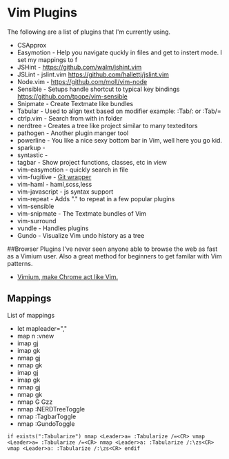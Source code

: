 # Vim Plugins

The following are a list of plugins that I'm currently using.

* CSApprox
* Easymotion - Help you navigate quckly in files and get to instert mode. I set my mappings to <leader><leader>f
* JSHint - https://github.com/walm/jshint.vim
* JSLint - jslint.vim https://github.com/hallettj/jslint.vim
* Node.vim - https://github.com/moll/vim-node
* Sensible - Setups handle shortcut to typical key bindings https://github.com/tpope/vim-sensible
* Snipmate - Create Textmate like bundles
* Tabular - Used to align text based on modifier example: :Tab/: or :Tab/=
* ctrlp.vim - Search from with in folder
* nerdtree - Creates a tree like project similar to many texteditors
* pathogen - Another plugin manger tool
* powerline - You like a nice sexy bottom bar in Vim, well here you go kid.
* sparkup - 
* syntastic - 
* tagbar - Show project functions, classes, etc in view
* vim-easymotion - quickly search in file
* vim-fugitive - [Git wrapper](https://github.com/tpope/vim-fugitive) 
* vim-haml - haml,scss,less
* vim-javascript - js syntax support
* vim-repeat - Adds "." to repeat in a few popular plugins
* vim-sensible
* vim-snipmate - The Textmate bundles of Vim
* vim-surround
* vundle - Handles plugins
* Gundo - Visualize Vim undo history as a tree


##Browser Plugins
I've never seen anyone able to browse the web as fast as a Vimium user. Also a great method for beginners to get familar with Vim patterns.
* [Vimium, make Chrome act like Vim.](https://www.google.com/url?sa=t&rct=j&q=&esrc=s&source=web&cd=1&ved=0CCsQFjAA&url=https%3A%2F%2Fchrome.google.com%2Fwebstore%2Fdetail%2Fvimium%2Fdbepggeogbaibhgnhhndojpepiihcmeb%3Fhl%3Den&ei=NTAhUu2-L9G-sASNjYCIDg&usg=AFQjCNGVEIsfGDVYlqfmpcukjesiUdGsTw&bvm=bv.51495398,d.cWc)

## Mappings

List of mappings 
* let mapleader=","
* map <leader>n :vnew<cr>
* imap <silent> <Down> <C-o>gj
* imap <silent> <Up> <C-o>gk
* nmap <silent> <Down> gj
* nmap <silent> <Up> gk
* imap <silent> <Down> <C-o>gj
* imap <silent> <Up> <C-o>gk
* nmap <silent> <Down> gj
* nmap <silent> <Up> gk
* nmap <silent> G  Gzz
* nmap <silent> <C-D> :NERDTreeToggle<CR>
* nmap <F8> :TagbarToggle<CR>
* nmap <F5>:GundoToggle<CR>


`
if exists(":Tabularize")
  nmap <Leader>a= :Tabularize /=<CR>
  vmap <Leader>a= :Tabularize /=<CR>
  nmap <Leader>a: :Tabularize /:\zs<CR>
  vmap <Leader>a: :Tabularize /:\zs<CR>
endif
`
